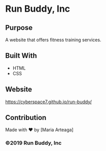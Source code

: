 # Run Buddy, Inc

## Purpose
A website that offers fitness training services. 

## Built With
* HTML
* CSS

## Website
https://cyberspace7.github.io/run-buddy/

## Contribution
Made with ❤️ by [Maria Arteaga]

### ©️2019 Run Buddy, Inc 
